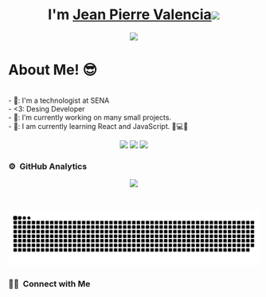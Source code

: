 <h1 align="center">I'm <a href="#">Jean Pierre Valencia<a><img src="#" width="60px"/></h1>
<p align="center">
  <img src="https://miro.medium.com/max/2048/1*OohqW5DGh9CQS4hLY5FXzA.png" height="230"/>
</p>

<h1>About Me! 😎</h1>
<br>
- 🏫: I'm a technologist at SENA <br>
- <3: Desing Developer <br>
- 🌱: I’m currently working on many small projects. <br>
- 👯: I am currently learning React and JavaScript. 🧠💻🤖
<br>
<p>
<div align="center">
  <img src="https://img.shields.io/badge/-HTML-c58545?style=for-the-badge&logo=html5&logoColor=c58545&labelColor=282828">
  <img src="https://img.shields.io/badge/-CSS-d1a01f?style=for-the-badge&logo=css3&logoColor=d1a01f&labelColor=282828">
  <img src="https://img.shields.io/badge/-Python-98b982?style=for-the-badge&logo=python&logoColor=98b982&labelColor=282828">
</div>
</p>

### ⚙️ &nbsp;GitHub Analytics

<p align="center" >   
  <img src="https://profile-counter.glitch.me/DHANOLA/count.svg" />  
</p>

 <br>
  <p align="center">
  <img src="https://github.com/DHANOLA/DHANOLA/raw/output/github-contribution-grid-snake.svg" alt="snake"></center>
</p>


### 🤝🏻 &nbsp;Connect with Me

